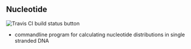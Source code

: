 ## Nucleotide 
![Travis CI build status button](https://travis-ci.org/Winterflower/nucleotide.svg?branch=master)
- commandline program for calculating nucleotide distributions in single stranded DNA
